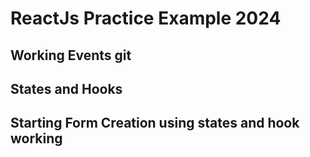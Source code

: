 # ReactJs Practice Example 2024

## Working Events git

## States and Hooks


## Starting Form Creation using states and hook working 

